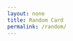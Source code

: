 ```yaml
---
layout: none
title: Random Card
permalink: /random/
---
```


<html lang="en">
<head>
    <meta charset="UTF-8">
    <meta name="viewport" content="width=device-width, initial-scale=1.0">
    <title>Redirecting...</title>
    <script>
        document.addEventListener("DOMContentLoaded", function() {
            // List of card URLs generated by Jekyll
            const cards = [
                {% for card in site.the-patterns %} "{{ card.url | relative_url}}", {% endfor %}
            ];

            // Choose a random card
            const randomCard = cards[Math.floor(Math.random() * cards.length)];

            // Redirect
            window.location.href = randomCard;
        });
    </script>
</head>
<body>
    <p>If you are not redirected, <a id="redirect-link" href="#">click here</a>.</p>
    <script>
        document.getElementById("redirect-link").href = randomCard;
    </script>
</body>
</html>
